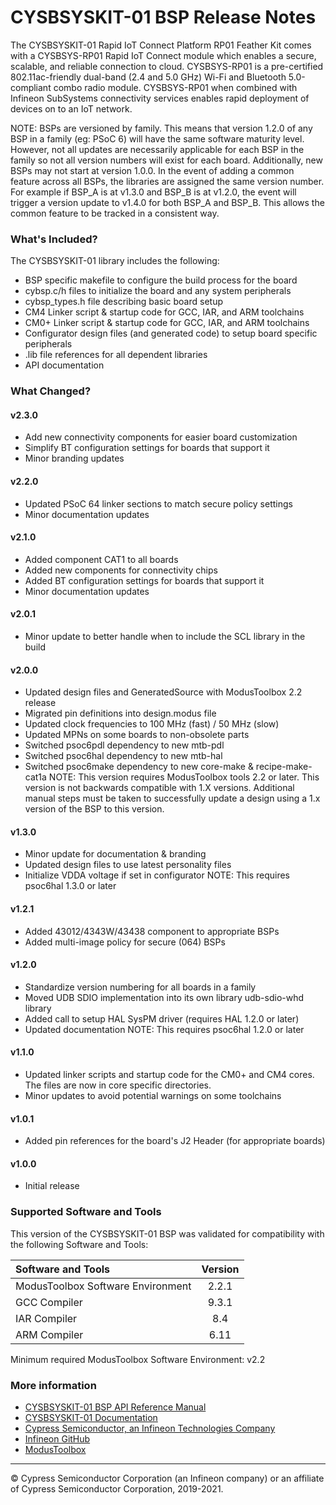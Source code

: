 # CYSBSYSKIT-01 BSP Release Notes
The CYSBSYSKIT-01 Rapid IoT Connect Platform RP01 Feather Kit comes with a CYSBSYS-RP01 Rapid IoT Connect module which enables a secure, scalable, and reliable connection to cloud. CYSBSYS-RP01 is a pre-certified 802.11ac-friendly dual-band (2.4 and 5.0 GHz) Wi-Fi and Bluetooth 5.0-compliant combo radio module. CYSBSYS-RP01 when combined with Infineon SubSystems connectivity services enables rapid deployment of devices on to an IoT network.

NOTE: BSPs are versioned by family. This means that version 1.2.0 of any BSP in a family (eg: PSoC 6) will have the same software maturity level. However, not all updates are necessarily applicable for each BSP in the family so not all version numbers will exist for each board. Additionally, new BSPs may not start at version 1.0.0. In the event of adding a common feature across all BSPs, the libraries are assigned the same version number. For example if BSP_A is at v1.3.0 and BSP_B is at v1.2.0, the event will trigger a version update to v1.4.0 for both BSP_A and BSP_B. This allows the common feature to be tracked in a consistent way.

### What's Included?
The CYSBSYSKIT-01 library includes the following:
* BSP specific makefile to configure the build process for the board
* cybsp.c/h files to initialize the board and any system peripherals
* cybsp_types.h file describing basic board setup
* CM4 Linker script & startup code for GCC, IAR, and ARM toolchains
* CM0+ Linker script & startup code for GCC, IAR, and ARM toolchains
* Configurator design files (and generated code) to setup board specific peripherals
* .lib file references for all dependent libraries
* API documentation

### What Changed?
#### v2.3.0
* Add new connectivity components for easier board customization
* Simplify BT configuration settings for boards that support it
* Minor branding updates
#### v2.2.0
* Updated PSoC 64 linker sections to match secure policy settings
* Minor documentation updates
#### v2.1.0
* Added component CAT1 to all boards
* Added new components for connectivity chips
* Added BT configuration settings for boards that support it
* Minor documentation updates
#### v2.0.1
* Minor update to better handle when to include the SCL library in the build
#### v2.0.0
* Updated design files and GeneratedSource with ModusToolbox 2.2 release
* Migrated pin definitions into design.modus file
* Updated clock frequencies to 100 MHz (fast) / 50 MHz (slow)
* Updated MPNs on some boards to non-obsolete parts
* Switched psoc6pdl dependency to new mtb-pdl
* Switched psoc6hal dependency to new mtb-hal
* Switched psoc6make dependency to new core-make & recipe-make-cat1a
NOTE: This version requires ModusToolbox tools 2.2 or later. This version is not backwards compatible with 1.X versions. Additional manual steps must be taken to successfully update a design using a 1.x version of the BSP to this version.
#### v1.3.0
* Minor update for documentation & branding
* Updated design files to use latest personality files
* Initialize VDDA voltage if set in configurator
NOTE: This requires psoc6hal 1.3.0 or later
#### v1.2.1
* Added 43012/4343W/43438 component to appropriate BSPs
* Added multi-image policy for secure (064) BSPs
#### v1.2.0
* Standardize version numbering for all boards in a family
* Moved UDB SDIO implementation into its own library udb-sdio-whd library
* Added call to setup HAL SysPM driver (requires HAL 1.2.0 or later)
* Updated documentation
NOTE: This requires psoc6hal 1.2.0 or later
#### v1.1.0
* Updated linker scripts and startup code for the CM0+ and CM4 cores. The files are now in core specific directories.
* Minor updates to avoid potential warnings on some toolchains
#### v1.0.1
* Added pin references for the board's J2 Header (for appropriate boards)
#### v1.0.0
* Initial release

### Supported Software and Tools
This version of the CYSBSYSKIT-01 BSP was validated for compatibility with the following Software and Tools:

| Software and Tools                        | Version |
| :---                                      | :----:  |
| ModusToolbox Software Environment         | 2.2.1   |
| GCC Compiler                              | 9.3.1   |
| IAR Compiler                              | 8.4     |
| ARM Compiler                              | 6.11    |

Minimum required ModusToolbox Software Environment: v2.2

### More information
* [CYSBSYSKIT-01 BSP API Reference Manual][api]
* [CYSBSYSKIT-01 Documentation](http://www.cypress.com/CYSBSYSKIT-01)
* [Cypress Semiconductor, an Infineon Technologies Company](http://www.cypress.com)
* [Infineon GitHub](https://github.com/infineon)
* [ModusToolbox](https://www.cypress.com/products/modustoolbox-software-environment)

[api]: https://infineon.github.io/TARGET_CYSBSYSKIT-01/html/modules.html

---
© Cypress Semiconductor Corporation (an Infineon company) or an affiliate of Cypress Semiconductor Corporation, 2019-2021.